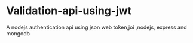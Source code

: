 # Validation-api-using-jwt
A nodejs authentication api using json web token,joi ,nodejs, express and mongodb
